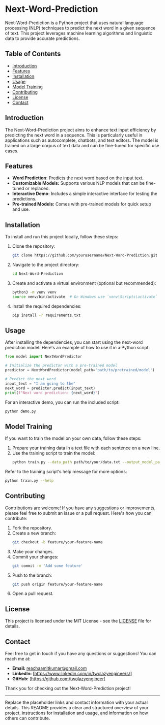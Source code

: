 # Next-Word-Prediction

Next-Word-Prediction is a Python project that uses natural language processing (NLP) techniques to predict the next word in a given sequence of text. This project leverages machine learning algorithms and linguistic data to provide accurate predictions.

## Table of Contents

- [Introduction](#introduction)
- [Features](#features)
- [Installation](#installation)
- [Usage](#usage)
- [Model Training](#model-training)
- [Contributing](#contributing)
- [License](#license)
- [Contact](#contact)

## Introduction

The Next-Word-Prediction project aims to enhance text input efficiency by predicting the next word in a sequence. This is particularly useful in applications such as autocomplete, chatbots, and text editors. The model is trained on a large corpus of text data and can be fine-tuned for specific use cases.

## Features

- **Word Prediction:** Predicts the next word based on the input text.
- **Customizable Models:** Supports various NLP models that can be fine-tuned or replaced.
- **Interactive Demo:** Includes a simple interactive interface for testing the predictions.
- **Pre-trained Models:** Comes with pre-trained models for quick setup and use.

## Installation

To install and run this project locally, follow these steps:

1. Clone the repository:
   ```bash
   git clone https://github.com/yourusername/Next-Word-Prediction.git
   ```
2. Navigate to the project directory:
   ```bash
   cd Next-Word-Prediction
   ```
3. Create and activate a virtual environment (optional but recommended):
   ```bash
   python3 -m venv venv
   source venv/bin/activate  # On Windows use `venv\Scripts\activate`
   ```
4. Install the required dependencies:
   ```bash
   pip install -r requirements.txt
   ```

## Usage

After installing the dependencies, you can start using the next-word prediction model. Here's an example of how to use it in a Python script:

```python
from model import NextWordPredictor

# Initialize the predictor with a pre-trained model
predictor = NextWordPredictor(model_path='path/to/pretrained/model')

# Predict the next word
input_text = "I am going to the"
next_word = predictor.predict(input_text)
print(f"Next word prediction: {next_word}")
```

For an interactive demo, you can run the included script:
```bash
python demo.py
```

## Model Training

If you want to train the model on your own data, follow these steps:

1. Prepare your training data in a text file with each sentence on a new line.
2. Use the training script to train the model:
   ```bash
   python train.py --data_path path/to/your/data.txt --output_model_path path/to/save/model
   ```

Refer to the training script's help message for more options:
```bash
python train.py --help
```

## Contributing

Contributions are welcome! If you have any suggestions or improvements, please feel free to submit an issue or a pull request. Here's how you can contribute:

1. Fork the repository.
2. Create a new branch:
   ```bash
   git checkout -b feature/your-feature-name
   ```
3. Make your changes.
4. Commit your changes:
   ```bash
   git commit -m 'Add some feature'
   ```
5. Push to the branch:
   ```bash
   git push origin feature/your-feature-name
   ```
6. Open a pull request.

## License

This project is licensed under the MIT License - see the [LICENSE](LICENSE) file for details.

## Contact

Feel free to get in touch if you have any questions or suggestions! You can reach me at:

- **Email:** reachaamitkumar@gmail.com
- **LinkedIn:** [https://www.linkedin.com/in/twolazyengineers/]
- **GitHub:** [https://github.com/twolazyengineer]

Thank you for checking out the Next-Word-Prediction project!

---

Replace the placeholder links and contact information with your actual details. This README provides a clear and structured overview of your project, instructions for installation and usage, and information on how others can contribute.
